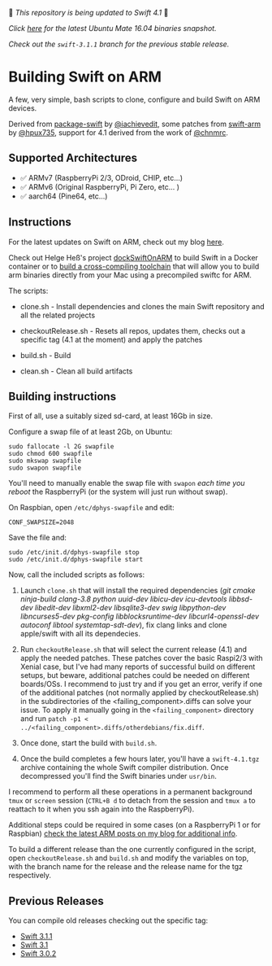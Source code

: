 🚨 _This repository is being updated to Swift 4.1_  🚨

_Click [here](https://www.dropbox.com/s/9ngyhqj0erre56k/swift-4.1-RPi23-Ubuntu1604-Preview1.tgz) for the latest Ubuntu Mate 16.04 binaries snapshot._ 

_Check out the `swift-3.1.1` branch for the previous stable release._

# Building Swift on ARM

A few, very simple, bash scripts to clone, configure and build Swift on ARM devices. 

Derived from [package-swift](https://github.com/iachievedit/package-swift) by [@iachievedit](https://twitter.com/iachievedit), some patches from [swift-arm](https://github.com/swift-arm/) by [@hpux735](https://twitter.com/hpux735), support for 4.1 derived from the work of [@chnmrc](https://github.com/chnmrc/swift4arm).

## Supported Architectures

* ✅ ARMv7 (RaspberryPi 2/3, ODroid, CHIP, etc...)
* ✅ ARMv6 (Original RaspberryPi, Pi Zero, etc... )
* ✅ aarch64 (Pine64, etc...)

## Instructions

For the latest updates on Swift on ARM, check out my blog [here](https://www.uraimo.com/category/raspberry/).

Check out Helge Heß's project [dockSwiftOnARM](https://github.com/helje5/dockSwiftOnARM) to build Swift in a Docker container or to [build a cross-compiling toolchain](https://github.com/helje5/dockSwiftOnARM/blob/master/toolchain/README.md) that will allow you to build arm binaries directly from your Mac using a precompiled swiftc for ARM.

The scripts:

- clone.sh - Install dependencies and clones the main Swift repository and all the related projects

- checkoutRelease.sh - Resets all repos, updates them, checks out a specific tag (4.1 at the moment) and apply the patches

- build.sh - Build

- clean.sh - Clean all build artifacts 


## Building instructions

First of all, use a suitably sized sd-card, at least 16Gb in size.

Configure a swap file of at least 2Gb, on Ubuntu:

    sudo fallocate -l 2G swapfile
    sudo chmod 600 swapfile
    sudo mkswap swapfile
    sudo swapon swapfile
    
You'll need to manually enable the swap file with `swapon` *each time you reboot* the RaspberryPi (or the system will just run without swap).

On Raspbian, open `/etc/dphys-swapfile` and edit:

    CONF_SWAPSIZE=2048
    
Save the file and:

    sudo /etc/init.d/dphys-swapfile stop
    sudo /etc/init.d/dphys-swapfile start
    
Now, call the included scripts as follows:

1. Launch `clone.sh` that will install the required dependencies (_git cmake ninja-build clang-3.8 python uuid-dev libicu-dev icu-devtools libbsd-dev libedit-dev libxml2-dev libsqlite3-dev swig libpython-dev libncurses5-dev pkg-config libblocksruntime-dev libcurl4-openssl-dev autoconf libtool systemtap-sdt-dev_), fix clang links and clone apple/swift with all its dependecies.

2. Run `checkoutRelease.sh` that will select the current release (4.1) and apply the needed patches. These patches cover the basic Raspi2/3 with Xenial case, but I've had many reports of successful build on different setups, but beware, additional patches could  be needed on different boards/OSs. I recommend to just try and if you get an error, verify if one of the additional patches (not normally applied by checkoutRelease.sh) in the subdirectories of the <failing_component>.diffs can solve your issue. To apply it manually going in the `<failing_component>` directory and run `patch -p1 < ../<failing_component>.diffs/otherdebians/fix.diff`.

3. Once done, start the build with `build.sh`.

4. Once the build completes a few hours later, you'll have a `swift-4.1.tgz` archive containing the whole Swift compiler distribution. Once decompressed you'll find the Swift binaries under `usr/bin`.

I recommend to perform all these operations in a permanent background `tmux` or `screen` session (`CTRL+B d` to detach from the session and `tmux a` to reattach to it when you ssh again into the RaspberryPi).

Additional steps could be required in some cases (on a RaspberryPi 1 or for Raspbian) [check the latest ARM posts on my blog for additional info](https://www.uraimo.com/category/raspberry/).

To build a different release than the one currently configured in the script, open `checkoutRelease.sh` and `build.sh` and modify the variables on top, with the branch name for the release and the release name for the tgz respectively.

## Previous Releases

You can compile old releases checking out the specific tag:

* [Swift 3.1.1](https://github.com/uraimo/buildSwiftOnARM/tree/3.1.1)
* [Swift 3.1](https://github.com/uraimo/buildSwiftOnARM/tree/3.1)
* [Swift 3.0.2](https://github.com/uraimo/buildSwiftOnARM/tree/3.0.2)

